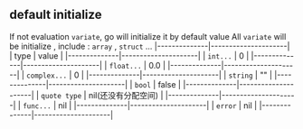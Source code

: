 ## default initialize
If not evaluation `variate`, go will initialize it by default value
All `variate` will be initialize , include : `array` , `struct` ...
|--------------|---------------------|
| type         | value               |
|--------------|---------------------|
| `int...`     | 0                   |
|--------------|---------------------|
| `float...`   | 0.0                 |
|--------------|---------------------|
| `complex...` | 0                   |
|--------------|---------------------|
| `string`     | ""                  |
|--------------|---------------------|
| `bool`       | false               |
|--------------|---------------------|
| `quote type` | nil(还没有分配空间) |
|--------------|---------------------|
| `func...`    | nil                 |
|--------------|---------------------|
| `error`      | nil                 |
|--------------|---------------------|
